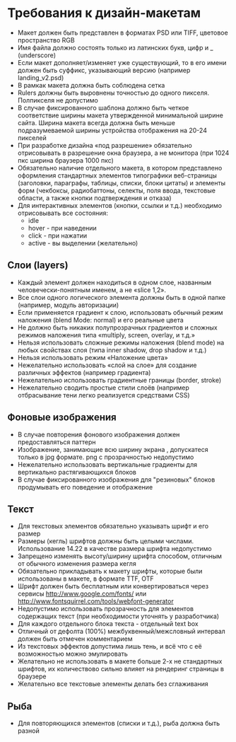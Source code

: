Требования к дизайн-макетам
===========================

* Макет должен быть представлен в форматах PSD или TIFF, цветовое пространство RGB
* Имя файла должно состоять только из латинских букв, цифр и _ (underscore)
* Если макет дополняет/изменяет уже существующий, то в его имени должен быть суффикс, указывающий версию (например landing_v2.psd)
* В рамкак макета должна быть соблюдена сетка
* Rulers должны быть выровнены точностью до одного пикселя. Полпикселя не допустимо
* В случае фиксированного шаблона должно быть четкое соответствие ширины макета утвержденной минимальной ширине сайта. Ширина макета всегда должна быть меньше подразумеваемой ширины устройства отображения на 20-24 пикселей
* При разработке дизайна «под разрешение» обязательно отрисовывать в разрешение окна браузера, а не монитора (при 1024 пкс ширина браузера 1000 пкс)
* Обязательно наличие отдельного макета, в котором представлено оформления стандартных элементов типографики веб-страницы (заголовки, параграфы, таблицы, списки, блоки цитаты) и элементы форм (чекбоксы, радиобаттоны, селекты, поля ввода, текстовые области, а также кнопки подтверждения и отказа)
* Для интерактивных элементов (кнопки, ссылки и т.д.) необходимо отрисовывать все состояния:
  * idle
  * hover - при наведении
  * click - при нажатии
  * active - вы выделении (желательно)

Слои (layers)
-------------
* Каждый элемент должен находиться в одном слое, названным человечески-понятным именем, а не «slice 1,2».
* Все слои одного логического элемента должны быть в одной папке (например, модуль авторизации)
* Если применяется градиент к слою, использовать обычный режим наложения (blend Mode: normal) и его реальные цвета
* Не должно быть никаких полупрозрачных градиентов и сложных режимов наложения типа «multiply, screen, overlay, и т.д.»
* Нельзя использовать сложные режимы наложения (blend mode) на любых свойствах слоя (типа inner shadow, drop shadow и т.д.)
* Нельзя использовать режим «Наложение цвета»
* Нежелательно использовать «слой на слое» для создание различных эффектов (например градиента)
* Нежелательно использовать градиентные границы (border, stroke)
* Нежелательно сводить простые стили слоёв (например отбрасывание тени легко реализуется средствами CSS)

Фоновые изображения
-------------------
* В случае повторения фонового изображения должен предоставляться паттерн
* Изображение, занимающие всю ширину экрана , допускатеся только в jpg формате. png с прозрачностью недопустимо
* Нежелательно использовать вертикальные градиенты для вертикально растягивающихся блоков
* В случае фиксированного изображения для "резиновых" блоков продумывать его поведение и отображение

Текст
-----
* Для текстовых элементов обязательно указывать шрифт и его размер
* Размеры (кегль) шрифтов должны быть целыми числами. Использование 14.22 в качестве размера шрифта недопустимо
* Запрещено изменять высоту/ширину шрифта способом, отличным от обычного изменения размера кегля
* Обязательно прикладывать к макету шрифты, которые были использованы в макете, в формате TTF, OTF
* Шрифт должен быть бесплатным или конвертироваться через сервисы http://www.google.com/fonts/ или http://www.fontsquirrel.com/tools/webfont-generator
* Недопустимо использовать прозрачность для элементов содержащих текст (при необходимости уточнять у разработчика)
* Для каждого отдельного блока текста - отдельный text box
* Отличный от дефолта (100%) межбуквенный/межсловный интервал должен быть отмечен комментарием
* Из текстовых эффектов допустима лишь тень, и всё что с её возможностью можно эмулировать
* Желательно не использовать в макете больше 2-х не стандартных шрифтов, их количествово сильно влияет на рендеринг страницы в браузере
* Желательно все текстовые элементы делать без сглаживания


Рыба
----
* Для повторяющихся элементов (списки и т.д.), рыба должна быть разной
